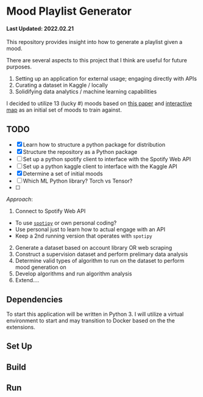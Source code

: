 
# Mood Playlist Generator

#### Last Updated: 2022.02.21

This repository provides insight into how to generate a playlist given a mood.

There are several aspects to this project that I think are useful for future purposes.

1. Setting up an application for external usage; engaging directly with APIs
2. Curating a dataset in Kaggle / locally
3. Solidifying data analytics / machine learning capabilities

I decided to utilize 13 (lucky #) moods based on [this paper](https://www.pnas.org/content/117/4/1924) and [interactive map](https://www.ocf.berkeley.edu/~acowen/music.html#) as an initial set of moods to train against.

## TODO

- [x] Learn how to structure a python package for distribution
- [x] Structure the repository as a Python package
- [ ] Set up a python spotify client to interface with the Spotify Web API
- [ ] Set up a python kaggle client to interface with the Kaggle API
- [x] Determine a set of initial moods
- [ ] Which ML Python library? Torch vs Tensor?
- [ ] 

_Approach_:
1. Connect to Spotify Web API
  - To use [`spotipy`](https://spotipy.readthedocs.io/) or own personal coding?
  - Use personal just to learn how to actual engage with an API
  - Keep a 2nd running version that operates with `spotipy`
2. Generate a dataset based on account library OR web scraping
3. Construct a supervision dataset and perform prelimary data analysis
4. Determine valid types of algorithm to run on the dataset to perform mood generation on
5. Develop algorithms and run algorithm analysis
6. Extend....

## Dependencies

To start this application will be written in Python 3. I will utilize a virtual environment to start and may transition to Docker based on the the extensions.

## Set Up

## Build

## Run
